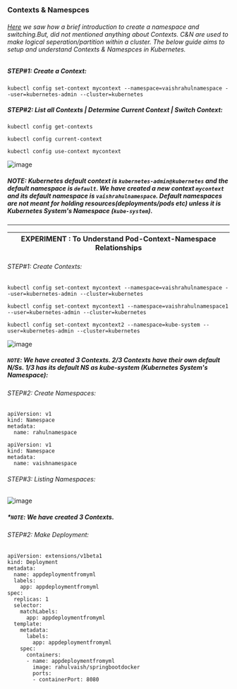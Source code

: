 ### Contexts & Namespces
###### [Here]() we saw how a brief introduction to create a namespace and switching.But, did not mentioned anything about Contexts. C&N are used to make logical seperation/partition within a cluster. The below guide aims to setup and understand Contexts & Namespces in Kubernetes.

##### STEP#1: Create a Context:
```
kubectl config set-context mycontext --namespace=vaishrahulnamespace --user=kubernetes-admin --cluster=kubernetes
```

##### STEP#2: List all Contexts | Determine Current Context | Switch Context:
```
kubectl config get-contexts
```
```
kubectl config current-context
```
```
kubectl config use-context mycontext
```
![image](https://user-images.githubusercontent.com/45539698/68538806-4ece1200-03a0-11ea-9d1e-1231aae7733e.png)

##### NOTE: Kubernetes default context is ```kubernetes-admin@kubernetes``` and the default namespace is ```default```. We have created a new context ```mycontext``` and its default namespace is ```vaishrahulnamespace```. Default namespaces are not meant for holding resources(deployments/pods etc) *unless* it is Kubernetes System's Namespace (```kube-system```).

<hr>

| EXPERIMENT : To Understand Pod-Context-Namespace Relationships |
|---|
###### *STEP#1: Create Contexts:*
```
kubectl config set-context mycontext --namespace=vaishrahulnamespace --user=kubernetes-admin --cluster=kubernetes
```
```
kubectl config set-context mycontext1 --namespace=vaishrahulnamespace1 --user=kubernetes-admin --cluster=kubernetes
```
```
kubectl config set-context mycontext2 --namespace=kube-system --user=kubernetes-admin --cluster=kubernetes
```
![image](https://user-images.githubusercontent.com/45539698/68539953-f5221380-03b0-11ea-9c6d-71c90c505b43.png)
##### *```NOTE```: We have created 3 Contexts. 2/3 Contexts have their own default N/Ss. 1/3 has its default NS as kube-system (Kubernetes System's Namespace):*
###### *STEP#2: Create Namespaces:*
```
apiVersion: v1
kind: Namespace
metadata:
  name: rahulnamespace

```
```
apiVersion: v1
kind: Namespace
metadata:
  name: vaishnamespace
```
###### *STEP#3: Listing Namespaces:*
![image](https://user-images.githubusercontent.com/45539698/68539048-b5a0fa80-03a3-11ea-8951-ddf725ef9e70.png)
##### *```NOTE```: We have created 3 Contexts.



###### *STEP#2: Make Deployment:*
```
apiVersion: extensions/v1beta1
kind: Deployment
metadata:
  name: appdeploymentfromyml
  labels:
    app: appdeploymentfromyml
spec:
  replicas: 1
  selector:
    matchLabels:
      app: appdeploymentfromyml
  template:
    metadata:
      labels:
        app: appdeploymentfromyml
    spec:
      containers:
      - name: appdeploymentfromyml
        image: rahulvaish/springbootdocker
        ports:
        - containerPort: 8080
```
